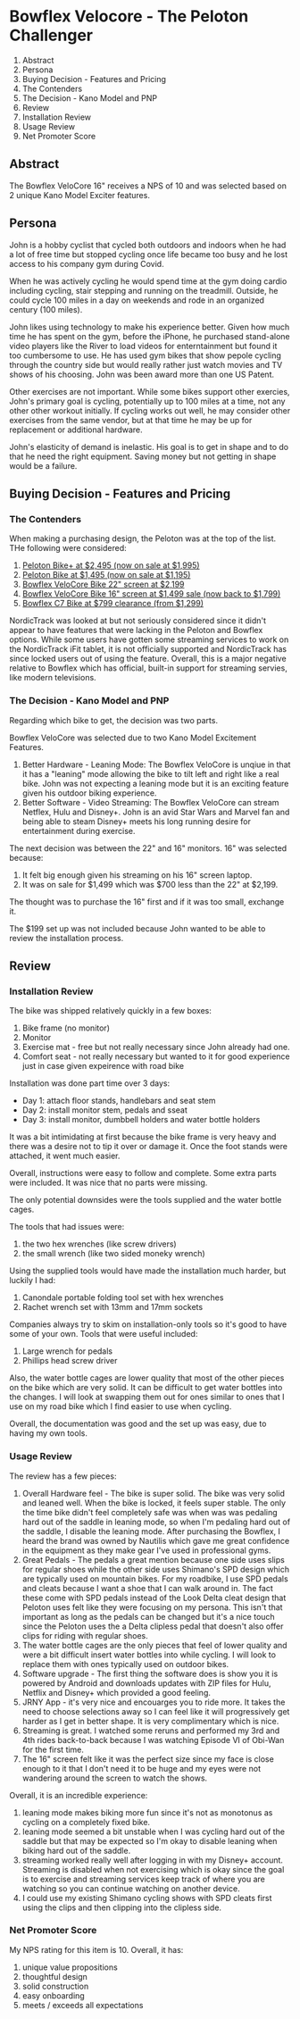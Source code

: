 # Bowflex Velocore - The Peloton Challenger

1. Abstract
1. Persona
1. Buying Decision - Features and Pricing
  1. The Contenders
  1. The Decision - Kano Model and PNP
1. Review
  1. Installation Review
  1. Usage Review
  1. Net Promoter Score

## Abstract

The Bowflex VeloCore 16" receives a NPS of 10 and was selected based on 2 unique Kano Model Exciter features.

## Persona

John is a hobby cyclist that cycled both outdoors and indoors when he had a lot of free time but stopped cycling once life became too busy and he lost access to his company gym during Covid.

When he was actively cycling he would spend time at the gym doing cardio including cycling, stair stepping and running on the treadmill. Outside, he could cycle 100 miles in a day on weekends and rode in an organized century (100 miles).

John likes using technology to make his experience better. Given how much time he has spent on the gym, before the iPhone, he purchased stand-alone video players like the River to load videos for enterntainment but found it too cumbersome to use. He has used gym bikes that show pepole cycling through the country side but would really rather just watch movies and TV shows of his choosing. John was been award more than one US Patent.

Other exercises are not important. While some bikes support other exercies, John's primary goal is cycling, potentially up to 100 miles at a time, not any other other workout initially. If cycling works out well, he may consider other exercises from the same vendor, but at that time he may be up for replacement or additional hardware.

John's elasticity of demand is inelastic. His goal is to get in shape and to do that he need the right equipment. Saving money but not getting in shape would be a failure.

## Buying Decision - Features and Pricing

### The Contenders

When making a purchasing design, the Peloton was at the top of the list. THe following were considered:

1. [Peloton Bike+ at $2,495 (now on sale at $1,995)](https://www.onepeloton.com/bike-plus)
1. [Peloton Bike at $1,495 (now on sale at $1,195)](https://www.onepeloton.com/bike)
1. [Bowflex VeloCore Bike 22" screen at $2,199](https://www.bowflex.com/bikes/velocore.html)
1. [Bowflex VeloCore Bike 16" screen at $1,499 sale (now back to $1,799)](https://www.bowflex.com/bikes/velocore.html)
1. [Bowflex C7 Bike at $799 clearance (from $1,299)](https://www.bowflex.com/bikes/c7/100926.html)

NordicTrack was looked at but not seriously considered since it didn't appear to have features that were lacking in the Peloton and Bowflex options. While some users have gotten some streaming services to work on the NordicTrack iFit tablet, it is not officially supported and NordicTrack has since locked users out of using the feature. Overall, this is a major negative relative to Bowflex which has official, built-in support for streaming servies, like modern televisions.

### The Decision - Kano Model and PNP

Regarding which bike to get, the decision was two parts.

Bowflex VeloCore was selected due to two Kano Model Excitement Features.

1. Better Hardware - Leaning Mode: The Bowflex VeloCore is unqiue in that it has a "leaning" mode allowing the bike to tilt left and right like a real bike. John was not expecting a leaning mode but it is an exciting feature given his outdoor biking experience.
2. Better Software - Video Streaming: The Bowflex VeloCore can stream Netflex, Hulu and Disney+. John is an avid Star Wars and Marvel fan and being able to steam Disney+ meets his long running desire for entertainment during exercise.

The next decision was between the 22" and 16" monitors. 16" was selected because:

1. It felt big enough given his streaming on his 16" screen laptop.
2. It was on sale for $1,499 which was $700 less than the 22" at $2,199.

The thought was to purchase the 16" first and if it was too small, exchange it.

The $199 set up was not included because John wanted to be able to review the installation process.

## Review

### Installation Review

The bike was shipped relatively quickly in a few boxes:

1. Bike frame (no monitor)
1. Monitor
1. Exercise mat - free but not really necessary since John already had one.
1. Comfort seat - not really necessary but wanted to it for good experience just in case given expeirence with road bike

Installation was done part time over 3 days:

* Day 1: attach floor stands, handlebars and seat stem
* Day 2: install monitor stem, pedals and sseat
* Day 3: install monitor, dumbbell holders and water bottle holders

It was a bit intimidating at first because the bike frame is very heavy and there was a desire not to tip it over or damage it. Once the foot stands were attached, it went much easier.

Overall, instructions were easy to follow and complete. Some extra parts were included. It was nice that no parts were missing.

The only potential downsides were the tools supplied and the water bottle cages.

The tools that had issues were:

1. the two hex wrenches (like screw drivers)
1. the small wrench (like two sided moneky wrench)

Using the supplied tools would have made the installation much harder, but luckily I had:

1. Canondale portable folding tool set with hex wrenches
1. Rachet wrench set with 13mm and 17mm sockets

Companies always try to skim on installation-only tools so it's good to have some of your own. Tools that were useful included:

1. Large wrench for pedals
1. Phillips head screw driver

Also, the water bottle cages are lower quality that most of the other pieces on the bike which are very solid. It can be difficult to get water bottles into the changes. I will look at swapping them out for ones similar to ones that I use on my road bike which I find easier to use when cycling.

Overall, the documentation was good and the set up was easy, due to having my own tools.

### Usage Review

The review has a few pieces:

1. Overall Hardware feel - The bike is super solid. The bike was very solid and leaned well. When the bike is locked, it feels super stable. The only the time bike didn't feel completely safe was when was was pedaling hard out of the saddle in leaning mode, so when I'm pedaling hard out of the saddle, I disable the leaning mode. After purchasing the Bowflex, I heard the brand was owned by Nautilis which gave me great confidence in the equipment as they make gear I've used in professional gyms.
1. Great Pedals - The pedals a great mention because one side uses slips for regular shoes while the other side uses Shimano's SPD design which are typically used on mountain bikes. For my roadbike, I use SPD pedals and cleats because I want a shoe that I can walk around in. The fact these come with SPD pedals instead of the Look Delta cleat design that Peloton uses felt like they were focusing on my persona. This isn't that important as long as the pedals can be changed but it's a nice touch since the Peloton uses the a Delta clipless pedal that doesn't also offer clips for riding with regular shoes.
1. The water bottle cages are the only pieces that feel of lower quality and were a bit difficult insert water bottles into while cycling. I will look to replace them with ones typically used on outdoor bikes.
1. Software upgrade - The first thing the software does is show you it is powered by Android and downloads updates with ZIP files for Hulu, Netflix and Disney+ which provided a good feeling.
1. JRNY App - it's very nice and encouarges you to ride more. It takes the need to choose selections away so I can feel like it will progressively get harder as I get in better shape. It is very complimentary which is nice.
1. Streaming is great. I watched some reruns and performed my 3rd and 4th rides back-to-back because I was watching Episode VI of Obi-Wan for the first time.
1. The 16" screen felt like it was the perfect size since my face is close enough to it that I don't need it to be huge and my eyes were not wandering around the screen to watch the shows.

Overall, it is an incredible experience:

1. leaning mode makes biking more fun since it's not as monotonus as cycling on a completely fixed bike.
1. leaning mode seemed a bit unstable when I was cycling hard out of the saddle but that may be expected so I'm okay to disable leaning when biking hard out of the saddle.
1. streaming worked really well after logging in with my Disney+ account. Streaming is disabled when not exercising which is okay since the goal is to exercise and streaming services keep track of where you are watching so you can continue watching on another device.
1. I could use my existing Shimano cycling shows with SPD cleats first using the clips and then clipping into the clipless side.


### Net Promoter Score

My NPS rating for this item is 10. Overall, it has:

1. unique value propositions
1. thoughtful design
1. solid construction
1. easy onboarding
1. meets / exceeds all expectations
